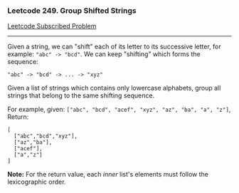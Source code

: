 ### Leetcode 249. Group Shifted Strings
[Leetcode Subscribed Problem](https://leetcode.com/problems/group-shifted-strings/)

---

Given a string, we can "shift" each of its letter to its successive letter, for example: `"abc" -> "bcd"`. We can keep "shifting" which forms the sequence:
```
"abc" -> "bcd" -> ... -> "xyz"
```
Given a list of strings which contains only lowercase alphabets, group all strings that belong to the same shifting sequence.

For example, given: `["abc", "bcd", "acef", "xyz", "az", "ba", "a", "z"]`, 
Return:
```
[
  ["abc","bcd","xyz"],
  ["az","ba"],
  ["acef"],
  ["a","z"]
]
```

**Note:**
For the return value, each *inner* list's elements must follow the lexicographic order.
